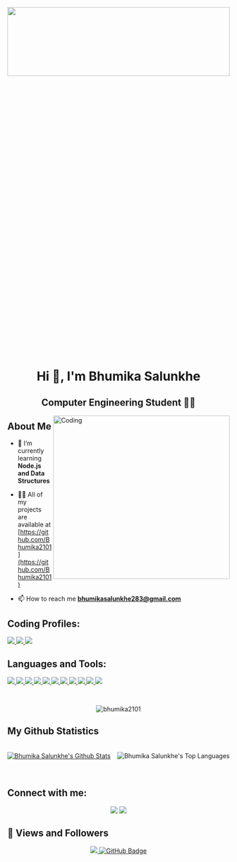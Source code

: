 
<img
  align="center"
  width="100%"
  height="20%"
  src="https://i.giphy.com/kyp0k7WuLz79is0azg.webp"
/>
<h1 align="center">Hi 👋, I'm Bhumika Salunkhe </h1>

<h2 align="center">Computer Engineering Student 👨‍💻 </h2>

<div align="center">

</div>
<img
  align="right"
  alt="Coding"
  width="400"
  height="370"
  src="https://github-production-user-asset-6210df.s3.amazonaws.com/74038190/271839927-f5d2d866-d25c-4873-8d82-425d2c62fc2e.gif"/>

## About Me

- 🌱 I’m currently learning **Node.js and Data Structures**

- 👨‍💻 All of my projects are available at [https://github.com/Bhumika2101](https://github.com/Bhumika2101)

- 📫 How to reach me **bhumikasalunkhe283@gmail.com**

## **Coding Profiles**:


<p align="left"> 
    <a href="https://www.leetcode.com/bhumika_salunkhe/" target="_blank"> <img src="https://img.icons8.com/external-tal-revivo-color-tal-revivo/48/undefined/external-level-up-your-coding-skills-and-quickly-land-a-job-logo-color-tal-revivo.png"/> </a>   
    <a href="https://www.codechef.com/users/bhumika28" target="_blank"> <img src="https://img.icons8.com/fluency/48/000000/codechef.png"/> </a>    
    <a href="https://www.hackerrank.com/@bhumikasalunkhe1?hr_r=1"
      target="_blank"> <img src="https://img.icons8.com/external-tal-revivo-shadow-tal-revivo/48/undefined/external-hackerrank-is-a-technology-company-that-focuses-on-competitive-programming-logo-shadow-tal-revivo.png"/> </a>   
</p>

## Languages and Tools:

<p align="left"> 
    <a href="https://developer.mozilla.org/en-US/docs/Web/JavaScript" target="_blank"> <img src="https://img.icons8.com/color/48/javascript--v1.png"/> </a>
    <a href="https://developer.mozilla.org/en-US/docs/Web/HTML" target="_blank"> <img src="https://img.icons8.com/color/48/html-5--v1.png"/> </a>
    <a href="https://developer.mozilla.org/en-US/docs/Web/CSS" target="_blank"> <img src="https://img.icons8.com/color/48/css3.png"/> </a>
    <a href="https://nodejs.org/en/docs" target="_blank"> <img src="https://img.icons8.com/color/48/nodejs.png"/> </a>
    <a href="https://www.java.com" target="_blank"> <img src="https://img.icons8.com/color/48/000000/java-coffee-cup-logo.png"/> </a>
    <a href="https://www.python.org" target="_blank"> <img src="https://img.icons8.com/color/48/000000/python.png"/> </a>     
    <a href="https://git-scm.com/" target="_blank"> <img src="https://img.icons8.com/color/48/000000/git.png"/> </a> 
    <a href="https://www.mongodb.com/" target="_blank"> <img src="https://img.icons8.com/color/48/000000/mongodb.png"/> </a>
    <a href="https://www.mysql.com/" target="_blank"> <img src="https://img.icons8.com/color/48/000000/mysql-logo.png"/> </a>
    <a href="https://www.postgresql.org" target="_blank"> <img src="https://img.icons8.com/color/48/000000/postgreesql.png"/> </a>
    <a href="https://code.visualstudio.com/" target="_blank"> <img src="https://img.icons8.com/color/48/undefined/visual-studio-code-2019.png"/> </a>
</p>

<br/>

<div align="center">
  <p><img align="center" color="black" src="https://github-readme-streak-stats.herokuapp.com/?user=bhumika2101&" alt="bhumika2101" /></p>
</div>



## My Github Statistics

<br/>
  <a href="https://github.com/bhumika2101/github-readme-stats"><img alt="Bhumika Salunkhe's Github Stats" src="https://github-readme-stats.vercel.app/api?username=bhumika2101&show_icons=true&count_private=true&theme=react&hide_border=true&bg_color=0D1117" /></a>
  <a href="https://github.com/bhumika2101/github-readme-stats"><img align="right" alt="Bhumika Salunkhe's Top Languages" src="https://github-readme-stats.vercel.app/api/top-langs/?username=bhumika2101&langs_count=8&count_private=true&layout=compact&theme=react&hide_border=true&bg_color=0D1117" /></a>
  <br/>


<br/>
<br/>


## Connect with me:

<p align="center">
  <a href = "https://linkedin.com/in/bhumika-salunkhe-02263725b"><img src="https://img.icons8.com/fluency/48/linkedin.png"/></a>
  <a href = "https://www.instagram.com/bhumika__salunkhe?igsh=aWttMWl1eDZyZ3Js"><img src="https://img.icons8.com/fluency/48/instagram-new.png"/></a>
</p>

## 👀 Views and Followers
<p align="center">
<a href="https://github.com/Meghna-DAS/github-profile-views-counter">
    <img src="https://komarev.com/ghpvc/?username=bhumika2101">
</a>
<a href="https://github.com/bhumika2101?tab=followers"><img src="https://img.shields.io/github/followers/bhumika2101?label=Followers&style=social" alt="GitHub Badge"></a>
</p>

